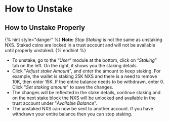 # How to Unstake

## How to Unstake Properly

{% hint style="danger" %}
**Note:** _Stop Staking_ is not the same as unstaking NXS. Staked coins are locked in a trust account and will not be available until properly unstaked.
{% endhint %}

* To unstake, go to the “_User_” module at the bottom, click on “_Staking_” tab on the left. On the right, it shows you the staking details.
* Click "_Adjust stake Amount_", and enter the amount to keep staking. For example, the wallet is staking 25K NXS and there is a need to remove 10K, then enter 15K. If the entire balance needs to be withdrawn, enter 0. Click "_Set staking amount_" to save the changes.
* The changes will be reflected in the stake details, continue staking and on the next stake block the NXS will be unlocked and available in the trust account under "_Available Balance_".
* The unstaked NXS can now be sent to another account. If you have withdrawn your entire balance then you can stop staking.
